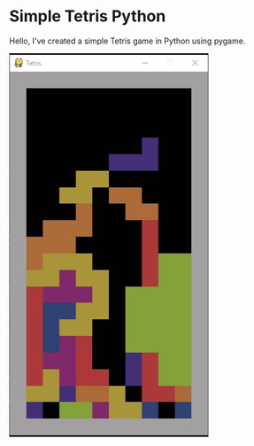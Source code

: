 # Simple Tetris Python
 
Hello, I've created a simple Tetris game in Python using pygame.

![Capture](https://github.com/adufi/Simple-Tetris-Python/blob/master/Tetris.jpg)